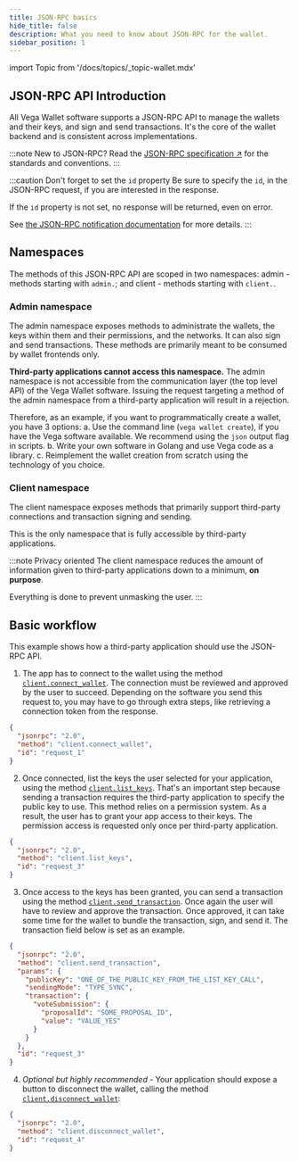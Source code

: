 ```yaml
---
title: JSON-RPC basics
hide_title: false
description: What you need to know about JSON-RPC for the wallet.
sidebar_position: 1
---
```


import Topic from '/docs/topics/_topic-wallet.mdx'

<Topic />

## JSON-RPC API Introduction
All Vega Wallet software supports a JSON-RPC API to manage the wallets and their keys, and sign and send transactions. It's the core of the wallet backend and is consistent across implementations.

:::note New to JSON-RPC?
Read the [JSON-RPC specification ↗](https://www.jsonrpc.org/specification) for the standards and conventions.
:::

:::caution Don't forget to set the `id` property
Be sure to specify the `id`, in the JSON-RPC request, if you are interested in the response.

If the `id` property is not set, no response will be returned, even on error.

See [the JSON-RPC notification documentation](https://www.jsonrpc.org/specification#notification) for more details.
:::

## Namespaces
The methods of this JSON-RPC API are scoped in two namespaces: admin - methods starting with `admin.`; and client - methods starting with `client.`.

### Admin namespace
The admin namespace exposes methods to administrate the wallets, the keys within them and their permissions, and the networks. It can also sign and send transactions. These methods are primarily meant to be consumed by wallet frontends only.

**Third-party applications cannot access this namespace.** The admin namespace is not accessible from the communication layer (the top level API) of the Vega Wallet software. Issuing the request targeting a method of the admin namespace from a third-party application will result in a rejection.

Therefore, as an example, if you want to programmatically create a wallet, you have 3 options:
a. Use the command line (`vega wallet create`), if you have the Vega software available. We recommend using the `json` output flag in scripts.
b. Write your own software in Golang and use Vega code as a library.
c. Reimplement the wallet creation from scratch using the technology of you choice.

### Client namespace
The client namespace exposes methods that primarily support third-party connections and transaction signing and sending.

This is the only namespace that is fully accessible by third-party applications.

:::note Privacy oriented
The client namespace reduces the amount of information given to third-party applications down to a minimum, **on purpose**.

Everything is done to prevent unmasking the user.
:::

## Basic workflow
This example shows how a third-party application should use the JSON-RPC API.

1. The app has to connect to the wallet using the method [`client.connect_wallet`](./openrpc.md#clientconnectwallet). The connection must be reviewed and approved by the user to succeed. Depending on the software you send this request to, you may have to go through extra steps, like retrieving a connection token from the response.

```json
{
  "jsonrpc": "2.0",
  "method": "client.connect_wallet",
  "id": "request_1"
}
```

2. Once connected, list the keys the user selected for your application, using the method [`client.list_keys`](./openrpc.md#clientlistkeys). That's an important step because sending a transaction requires the third-party application to specify the public key to use. This method relies on a permission system. As a result, the user has to grant your app access to their keys. The permission access is requested only once per third-party application.

```json
{
  "jsonrpc": "2.0",
  "method": "client.list_keys",
  "id": "request_3"
}
```

3. Once access to the keys has been granted, you can send a transaction using the method [`client.send_transaction`](./openrpc.md#clientsendtransaction). Once again the user will have to review and approve the transaction. Once approved, it can take some time for the wallet to bundle the transaction, sign, and send it. The transaction field below is set as an example.

```json
{
  "jsonrpc": "2.0",
  "method": "client.send_transaction",
  "params": {
    "publicKey": "ONE_OF_THE_PUBLIC_KEY_FROM_THE_LIST_KEY_CALL",
    "sendingMode": "TYPE_SYNC",
    "transaction": {
      "voteSubmission": {
        "proposalId": "SOME_PROPOSAL_ID",
        "value": "VALUE_YES"
      }
    }
  },
  "id": "request_3"
}
```

4. *Optional but highly recommended* - Your application should expose a button to disconnect the wallet, calling the method [`client.disconnect_wallet`](./openrpc.md#clientdisconnectwallet):

```json
{
  "jsonrpc": "2.0",
  "method": "client.disconnect_wallet",
  "id": "request_4"
}
```